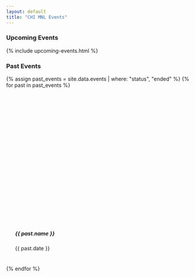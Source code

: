 ```yaml
---
layout: default
title: "CHI MNL Events"
---
```

<style>
     @media only screen and (max-width: 991px) {
        .past-event .past-img{
            max-width: 100% !important;
            min-width: 100% !important;
            min-height: 340px !important;
            background-position: center !important;
        }
     }
    .past-event{
        position:relative;
        width:auto;
        overflow: hidden;
        padding: 1.5rem;
        transition: ease all 0.3s;
    }
    .past-event .past-img{
        /* border-radius: 15px; */
        max-height: 25rem;
        max-width: 35rem;
        min-height: 25rem;
        min-width: 35rem;
        /* height:auto; */
    }

    .past-event .past-img{
        /* background-image: url('/assets/img/events/ubiquitous.jpeg'); */
        /* width:100px; */
    }
</style>
<section  class = "pt-5 pb-5">
    <div class = "container">
        <h3 class = "font-weight-bolder" >Upcoming Events</h3>
        {% include upcoming-events.html %}
    </div>
</section>

<section  class = "pt-5 pb-5 bg-light">
    <div class = "container">
        <h3 class = "font-weight-bolder" >Past Events</h3>
        <div class = "d-flex flex-wrap  justify-content-center">
        {% assign past_events = site.data.events | where: "status", "ended" %}
            {% for past in past_events %}
                <div class = "past-event m-3 text-center">
                    <div class = "past-img bg-secondary mx-auto shadow rounded" style = "background-image: url('{{ past.image }}'); background-position: center; background-size: cover;"></div>
                    <!-- <img class = "bg-secondary mx-auto shadow rounded" src = " {{ past.image }} "/> -->
                    <h5 class = "mt-4 font-weight-bold text-primary"> {{ past.name }} </h5>
                    <p>{{ past.date }}</p>
                </div>
            {% endfor %}
        </div>
    </div>
</section>